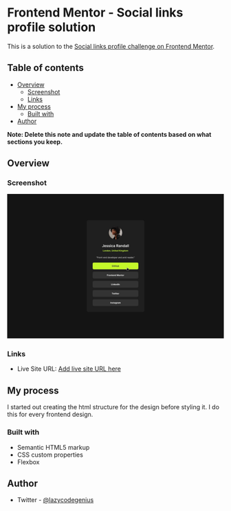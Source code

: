 # Frontend Mentor - Social links profile solution

This is a solution to the [Social links profile challenge on Frontend Mentor](https://www.frontendmentor.io/challenges/social-links-profile-UG32l9m6dQ).

## Table of contents

- [Overview](#overview)
  - [Screenshot](#screenshot)
  - [Links](#links)
- [My process](#my-process)
  - [Built with](#built-with)
- [Author](#author)

**Note: Delete this note and update the table of contents based on what sections you keep.**

## Overview

<!-- ### The challenge

Users should be able to:

- See hover and focus states for all interactive elements on the page -->

### Screenshot

![active-state](design/active-states.jpg)

### Links

- Live Site URL: [Add live site URL here](https://your-live-site-url.com)

## My process

I started out creating the html structure for the design before styling it. I do this for every frontend design.

### Built with

- Semantic HTML5 markup
- CSS custom properties
- Flexbox

## Author

- Twitter - [@lazycodegenius](https://www.x.com/lazycodegenius)
